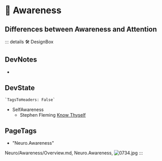 
# 💜 <neuro>Awareness</neuro>

## Differences between Awareness and Attention

::: details 🛠 <dev>DesignBox</dev>

## DevNotes

-

## DevState

```py
`TagsToHeaders: False`
```

- SelfAwareness
    - Stephen Fleming [Know Thyself](https://metacoglab.org/people)

<h2>PageTags</h2>

- "Neuro.Awareness"

Neuro/Awareness/Overview.md, <dev>Neuro.Awareness</dev>, ![0734.jpg](/PaperPhoto/0734.jpg)
:::
